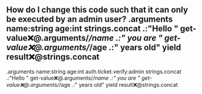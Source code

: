 How do I change this code such that it can only be executed by an admin user?
.arguments
   name:string
   age:int
strings.concat
   .:"Hello "
   get-value:x:@.arguments/*/name
   .:" you are "
   get-value:x:@.arguments/*/age
   .:" years old"
yield
   result:x:@strings.concat
---
.arguments
   name:string
   age:int
auth.ticket.verify:admin
strings.concat
   .:"Hello "
   get-value:x:@.arguments/*/name
   .:" you are "
   get-value:x:@.arguments/*/age
   .:" years old"
yield
   result:x:@strings.concat
